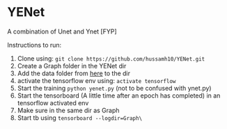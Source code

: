 # YENet
A combination of Unet and Ynet [FYP]

Instructions to run:

1. Clone using: `git clone https://github.com/hussamh10/YENet.git`
2. Create a Graph folder in the YENet dir
3. Add the data folder from [here](https://drive.google.com/open?id=1oXgl1cTaG7EDcolbMO9IANJV3DUW-ij8) to the dir
4. activate the tensorflow env using: `activate tensorflow`
5. Start the training `python yenet.py` (not to be confused with ynet.py)
6. Start the tensorboard (A little time after an epoch has completed) in an tensorflow activated env
7. Make sure in the same dir as Graph
8. Start tb using `tensorboard --logdir=Graph\`

